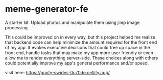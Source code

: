 # meme-generator-fe
A starter kit. Upload photos and manipulate them using jimp image processing. 

This could be improved on in every way, but this project helped me realize that backend code can help minimize the amount required for the front end of my app. 
It evokes executive decisions that could free up space in the front end, handle tasks that may make my app more user friendly or even allow me to render everything server-side.
These choices along with others could potentially improve my app's general performance and/or speed.

visit here: https://goofy-swirles-0c70de.netlify.app/